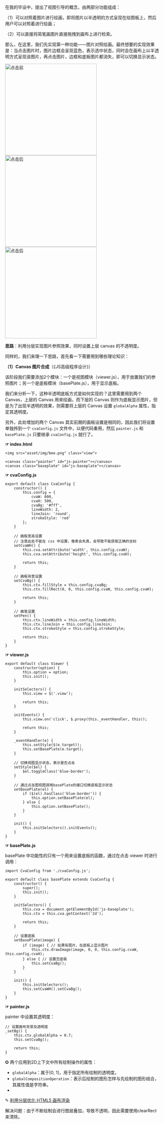 在我的毕设中，提出了视图引导的概念，由两部分功能组成：

（1）可以对照着图片进行绘画，即将图片以半透明的方式呈现在绘图板上，然后用户可以对照着进行绘画；

（2）可以直接将简笔画图片直接拖拽到画布上进行检索。

那么，在这里，我们先实现第一种功能——图片对照绘画。最终想要的实现效果是：当点击图片时，图片边框会呈现蓝色，表示选中状态，同时会在画布上以半透明方式呈现该图片，再点击图片，边框和底板图片都消失，即可以切换显示状态。


<img src="https://github.com/RukiQ/canvasLab/blob/master/image/%E7%82%B9%E5%87%BB%E5%89%8D.png?raw=true" alt="点击前" width=300 height=300/>

<img src="https://github.com/RukiQ/canvasLab/blob/master/image/%E7%82%B9%E5%87%BB%E5%90%8E.png?raw=true" alt="点击后" width=300 height=300/>

<img src="https://github.com/RukiQ/canvasLab/blob/master/image/%E5%8F%96%E6%B6%88%E7%82%B9%E5%87%BB.png?raw=true" alt="点击后" width=300 height=300/>


**思路**：利用分层实现图片参照效果，同时设置上层 canvas 的不透明度。

同样的，我们来理一下思路，首先看一下需要用到哪些理论知识：

**（1）Canvas 图片合成**（《JS高级程序设计》）
    




该阶段我们需要添加2个模块：一个是视图模块（viewer.js），用于放置我们的参照图片；另一个是底板模块（basePlate.js），用于显示底板。



我们来分析一下，这种半透明底板方式是如何实现的？这里需要用到两个 Canvas，上层的 Canvas 用来绘画，而下层的 Canvas 则作为底板显示图片，但是为了出现半透明的效果，则需要将上层的 Canvas 设置 `globalAlpha` 属性，指定其透明度。

另外，此处增加的两个 Canvas 其实前期的画板设置是相同的，因此我们将设置单独拎到一个 `cvaConfig.js` 文件中，以便代码重用，然后 `painter.js` 和 `basePlate.js` 只要继承 `cvaConfig.js` 就行了。

**☞ index.html**
    
    <img src="asset/img/bee.png" class="view">

    <canvas class="painter" id="js-painter"></canvas>
    <canvas class="baseplate" id="js-baseplate"></canvas>
    
**☞ cvaConfig.js**

    export default class CvaConfig {
        constructor() {
            this.config = {
                cvaW: 600,
                cvaH: 500,
                cvaBg: '#fff',
                lineWidth: 2,
                lineJoin: 'round',
                strokeStyle: 'red'
            };
        }
    
        // 画板宽高设置
        // 注意此处不能在 css 中设置，像素会失真，会导致不能获取正确的坐标
        setCvaWH() {
            this.cva.setAttribute('width', this.config.cvaW);
            this.cva.setAttribute('height', this.config.cvaH);
    
            return this;
        }
    
        // 画板背景设置
        setCvaBg() {
            this.ctx.fillStyle = this.config.cvaBg;
            this.ctx.fillRect(0, 0, this.config.cvaW, this.config.cvaH);
    
            return this;
        }
    
        // 画笔设置
        setPen() {
            this.ctx.lineWidth = this.config.lineWidth;
            this.ctx.lineJoin = this.config.lineJoin;
            this.ctx.strokeStyle = this.config.strokeStyle;
    
            return this;
        }
    }

**☞ viewer.js**

    export default class Viewer {
        constructor(option) {
            this.option = option;
            this.init();
        }
    
        initSelectors() {
            this.view = $('.view');
    
            return this;
        }
    
        initEvents() {
            this.view.on('click', $.proxy(this._eventHandler, this));
    
            return this;
        }
    
        _eventHandler(e) {
            this.setStyle($(e.target));
            this.setBasePlate(e.target);
        }
    
        // 切换视图显示状态，表示是否点击
        setStyle($el) {
            $el.toggleClass('blue-border');
        }
    
        // 通过点击图视图调用basePlate的接口切换底板显示状态
        setBasePlate(el) {
            if ($(el).hasClass('blue-border')) {
                this.option.setBasePlate(el);
            } else {
                this.option.setBasePlate();
            }
        }
    
        init() {
            this.initSelectors().initEvents();
        }
    }

**☞ basePlate.js**

basePlate 中功能性的只有一个用来设置底板的函数，通过在点击 viewer 时进行调用：

    import CvaConfig from './cvaConfig.js';
    
    export default class basePlate extends CvaConfig {
        constructor() {
            super();
            this.init();
        }
    
        initSelectors() {
            this.cva = document.getElementById('js-baseplate');
            this.ctx = this.cva.getContext('2d');
    
            return this;
        }
    
        // 设置底板
        setBasePlate(image) {
            if (image) { // 如果有图片，在底板上显示图片
                this.ctx.drawImage(image, 0, 0, this.config.cvaW, this.config.cvaH);
            } else { // 设置空底板
                this.setCvaBg();
            }
        }
    
        init() {
            this.initSelectors();
            this.setCvaWH().setCvaBg();
        }
    }
    


**☞ painter.js**

painter 中设置其透明度：

    // 设置画布背景及透明度
    _setBg() {
        this.ctx.globalAlpha = 0.7;
        this.setCvaBg();

        return this;
    }

✪ 两个应用到2D上下文中所有绘制操作的属性：

- `globalAlpha`：属于[0, 1]，用于指定所有绘制的透明度。
- `globalCompositionOperation`：表示后绘制的图形怎样与先绘制的图形结合，其属性值是字符串。
- 





✎ [利用分层优化 HTML5 画布渲染](https://www.ibm.com/developerworks/cn/web/wa-canvashtml5layering/)

解决问题：由于不断绘制会进行图层叠加，导致不透明，因此需要使用clearRect来清除。



